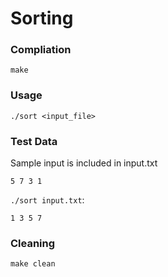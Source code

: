 # Sorting #

### Compliation ###
`make`

### Usage ###
`./sort <input_file>`

### Test Data ###
Sample input is included in input.txt
```
5 7 3 1
```

`./sort input.txt`:  
```
1 3 5 7
```


### Cleaning ###
`make clean`
